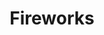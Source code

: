 ---
layout: project
title: Fireworks
permalink: /projects/fireworks/
image: /images/projects/fireworks.png
description: 2-D representation of a fireworks show, with randomized colors.
scripts:
  - /projects/common/p5.js
  - /projects/common/p5.dom.js
  - /projects/fireworks/firework.js
  - /projects/fireworks/particle.js
  - /projects/fireworks/sketch.js
---